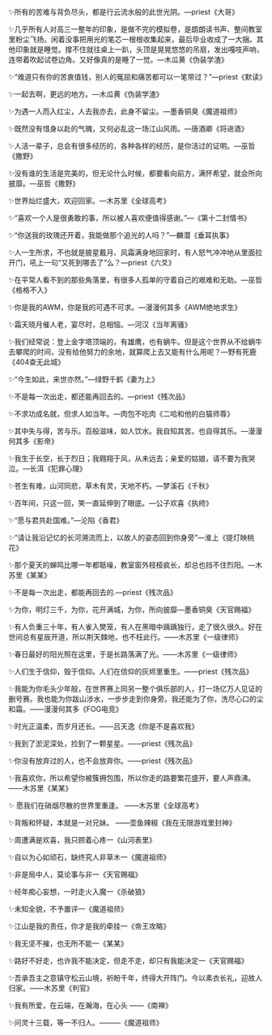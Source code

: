 ✨所有的苦难与背负尽头，都是行云流水般的此世光阴。—priest《大哥》

✨几乎所有人对高三一整年的印象，是做不完的模拟卷，是朗朗读书声、整间教室里粉尘飞扬。闲着没事把用光的笔芯一根根收集起来，最后毕业收成了一大捆。其他印象就是睡觉。撑不住就往桌上一趴，头顶是晃晃悠悠的吊扇，发出嘎吱声响，连带着吹起试卷边角。又好像真的是睡了一觉。—木瓜黄《伪装学渣》

✨“难道只有你的苦衷值钱，别人的冤屈和痛苦都可以一笔带过？”—priest《默读》

✨一起去啊，更远的地方。—木瓜黄《伪装学渣》

✨为遇一人而入红尘，人去我亦去，此身不留尘。—墨香铜臭《魔道祖师》

✨既然没有惜身以赴的气魄，又何必乱这一场江山风雨。—唐酒卿《将进酒》

✨人活一辈子，总会有很多经历的，各种各样的经历，是你活过的证明。—巫哲《撒野》

✨没有谁的生活是完美的，但无论什么时候，都要看向前方，满怀希望，就会所向披靡。—巫哲《撒野》

✨世界灿烂盛大，欢迎回家。—木苏里《全球高考》

✨“喜欢一个人是很勇敢的事，所以被人喜欢便值得感谢。”—《第十二封情书》

✨“你送我的玫瑰还开着，我能做那个追光的人吗？”—麟潜《垂耳执事》

✨人一生所求，不也就是披星戴月、风霜满身地回家时，有人怒气冲冲地从里面拉开门，吼上一句“又死到哪去了”么？—priest《六爻》

✨在平常人看不到的那些角落里，有很多人孤单的守着自己的艰难和无助。—巫哲《格格不入》

✨你是我的AWM，你是我的可遇不可求。—漫漫何其多《AWM绝地求生》

✨霜天晓月催人老，宴尽时，总相恼。—河汉《当年离骚》

✨我们经常说：登上金字塔顶端的，有雄鹰，也有蜗牛。但是这个世界从不给蜗牛去攀爬的时间，没有给他努力的余地，就算爬上去又能有什么用呢？—野有死鹿《404查无此城》

✨“今生如此，来世亦然。”—绿野千鹤《妻为上》

✨不是每一次出走，都还能再回去的。—priest《残次品》

✨不求功成名就，但求人如当年。—肉包不吃肉《二哈和他的白猫师尊》

✨其中失与得，苦与乐。百般滋味，如人饮水。我自知其苦。也自得其乐。—漫漫何其多《影帝》

✨我生于长空，长于烈日；我翱翔于风，从未远去；亲爱的姑娘，请不要为我哭泣。—长洱《犯罪心理》

✨苍生有难，山河同悲，草木有灵，天地不朽。—梦溪石《千秋》

✨百年间，只这一回，笑一直延伸到了眼底。—公子欢喜《执绔》

✨“愿与君共赴国难。”—沦陷《香君》

✨“请让我沿记忆的长河溯流而上，以故人的姿态回到你身旁”—淮上《提灯映桃花》

✨那个夏天的蝉鸣比哪一年都聒噪，教室窗外枝桠疯长，却总也挡不住烈阳。—木苏里《某某》

✨不是每一次出走，都能再回去的.—priest《残次品》

✨为你，明灯三千，为你，花开满城，为你，所向披靡—墨香铜臭《天官赐福》

✨有人负重三十年，有人雀入樊笼，有人在黑暗中踽踽独行，走了很久很久。好在世间总有星辰开道，所以荆天棘地，也不枉此行。——木苏里《一级律师》

✨春日最好的阳光照在这里，于是长路落满了光。——木苏里《一级律师》

✨人们生于信仰，毁于信仰。人们在信仰的灰烬里重生。——priest《残次品》

✨我能为你毛头少年般，在世界赛上同另一整个俱乐部的人，打一场亿万人见证的删号赛。我也能为你跋山涉水，一步步走到你身旁。我还能为了你，洗尽心口的尘和霜。——漫漫何其多《FOG电竞》

✨时光正温柔，而岁月还长。——吕天逸《你是不是喜欢我》

✨我到了淤泥深处，捡到了一颗星星。——priest《残次品》

✨你没有放弃过的人，也不会放弃你。——priest《残次品》

✨我喜欢你，所以希望你被簇拥包围，所以你走的路要繁花盛开，要人声鼎沸。 ——木苏里《某某》

✨ 愿我们在硝烟尽散的世界里重逢。 ——木苏里《全球高考》

✨背叛和怀疑，本就是一对兄妹。 ——壶鱼辣椒《我在无限游戏里封神》

✨周遭满是欢喜，我只顾着心疼一《山河表里》

✨自以为心如顽石，缺终究人非草木一《魔道祖师》

✨非是局中人，莫论事与非一《天官赐福》

✨经年痴心妄想，一时走火入魔一《杀破狼》

✨未知全貌，不予置评一《魔道祖师》

✨江山是我的责任，你才是我的牵挂一《帝王攻略》

✨我无坚不摧，也无所不能一《某某》

✨路好不好走，也许我不能决定，但走不走，却只有我能决定一《天官赐福》

✨吾承吾主之意镇守松云山境，祈盼千年，终得大开阵门。今以素衣长礼，迎故人归家。——木苏里《判官》

✨我有所爱，在云端，在瀚海，在心头 ——《南禅》

✨问灵十三载，等一不归人。———《魔道祖师》